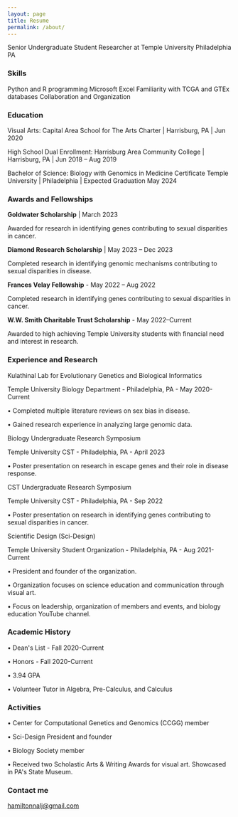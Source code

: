```yaml
---
layout: page
title: Resume
permalink: /about/
---
```

Senior Undergraduate Student Researcher at Temple University Philadelphia PA

### Skills  
Python and R programming
Microsoft Excel
Familiarity with TCGA and GTEx databases
Collaboration and Organization

### Education 
Visual Arts:
Capital Area School for The Arts Charter | Harrisburg, PA | Jun 2020


High School Dual Enrollment:
Harrisburg Area Community College | Harrisburg, PA | Jun 2018 – Aug 2019


Bachelor of Science: Biology with Genomics in Medicine Certificate
Temple University | Philadelphia | Expected Graduation May 2024

### Awards and Fellowships 


__Goldwater Scholarship__ | March 2023


Awarded for research in identifying genes contributing to sexual disparities in cancer.


__Diamond Research Scholarship__ | May 2023 – Dec 2023


Completed research in identifying genomic mechanisms contributing to sexual disparities in disease.


__Frances Velay Fellowship__ - May 2022 – Aug 2022


Completed research in identifying genes contributing to sexual disparities in cancer. 


__W.W. Smith Charitable Trust Scholarship__ - May 2022–Current


Awarded to high achieving Temple University students with financial need and interest in research.

### Experience and Research 
Kulathinal Lab for Evolutionary Genetics and Biological Informatics

Temple University Biology Department - Philadelphia, PA - May 2020-Current


•	Completed multiple literature reviews on sex bias in disease. 


•	Gained research experience in analyzing large genomic data. 



Biology Undergraduate Research Symposium 

Temple University CST - Philadelphia, PA - April 2023


•	Poster presentation on research in escape genes and their role in disease response.



CST Undergraduate Research Symposium 

Temple University CST - Philadelphia, PA - Sep 2022


•	Poster presentation on research in identifying genes contributing to sexual disparities in cancer. 


Scientific Design (Sci-Design)

Temple University Student Organization - Philadelphia, PA - Aug 2021-Current


•	President and founder of the organization. 


•	Organization focuses on science education and communication through visual art.


•	Focus on leadership, organization of members and events, and biology education YouTube channel.

### Academic History 

•	Dean's List - Fall 2020-Current 


•	Honors - Fall 2020-Current


•	3.94 GPA


•	Volunteer Tutor in Algebra, Pre-Calculus, and Calculus

### Activities  
•	Center for Computational Genetics and Genomics (CCGG) member 


•	Sci-Design President and founder


•	Biology Society member


•	Received two Scholastic Arts & Writing Awards for visual art. Showcased in PA's State Museum.

### Contact me

[hamiltonnalj@gmail.com](mailto:hamiltonnalj@gmail.com)
